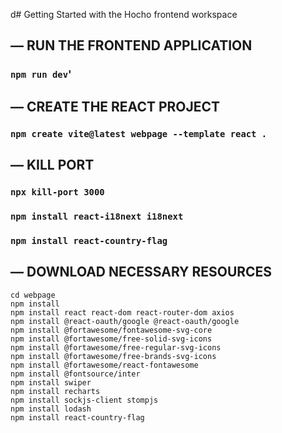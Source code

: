    d# Getting Started with the Hocho frontend workspace

## — RUN THE FRONTEND APPLICATION
### `npm run dev`'
## — CREATE THE REACT PROJECT
### `npm create vite@latest webpage --template react .`

## — KILL PORT
### `npx kill-port 3000`
### `npm install react-i18next i18next`
### `npm install react-country-flag`


## — DOWNLOAD NECESSARY RESOURCES
```
cd webpage
npm install
npm install react react-dom react-router-dom axios
npm install @react-oauth/google @react-oauth/google
npm install @fortawesome/fontawesome-svg-core
npm install @fortawesome/free-solid-svg-icons
npm install @fortawesome/free-regular-svg-icons
npm install @fortawesome/free-brands-svg-icons
npm install @fortawesome/react-fontawesome
npm install @fontsource/inter
npm install swiper
npm install recharts
npm install sockjs-client stompjs
npm install lodash
npm install react-country-flag

```